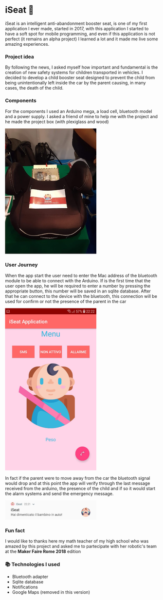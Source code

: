 # iSeat 👶

iSeat is an intelligent anti-abandonment booster seat, is one of my first application I ever made, started in 2017, with this application I started to have a soft spot for mobile programming, and even if this application is not perfect (it remains an alpha project) I learned a lot and it made me live some amazing experiences.

### Project idea

By following the news, I asked myself how important and fundamental is the creation of new safety systems for children transported in vehicles. I decided to develop a child booster seat designed to prevent the child from being unintentionally left inside the car by the parent causing, in many cases, the death of the child.

### Components

For the components I used an Arduino mega, a load cell, bluetooth model and a power supply.  I asked a friend of mine to help me with the project and he made the project box (with plexiglass and wood)

<img src="iSeat1.jpg" width="300" />

### User Journey

When the app start the user need to enter the Mac address of the bluetooth module to be able to connect with the Arduino. If is the first time that the user open the app, he will be required to enter a number by pressing the appropriate button, this number will be saved in an sqlite database. After that he can connect to the device with the bluetooth, this connection will be used for confirm or not the presence of the parent in the car

<img src="iSeat2.jpg" width="300" />

In fact if the parent were to move away from the car the bluetooth signal would drop and at this point the app will verify through the last message received from the arduino, the presence of the child and if so it would start the alarm systems and send the emergency message.

<img src="iSeat3.jpg" width="300" />

### Fun fact

I would like to thanks here my math teacher of my high school who was amazed by this project and asked me to partecipate with her robotic's team at the **Maker Faire Rome 2018** edition

### :books: Technologies I used 
- Bluetooth adapter 
- Sqlite database
- Notifications 
- Google Maps (removed in this version)
